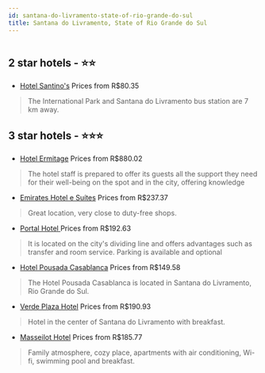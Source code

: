 ```yaml
---
id: santana-do-livramento-state-of-rio-grande-do-sul
title: Santana do Livramento, State of Rio Grande do Sul
---
```


<center><img src="https://static.hotelurbano.com/reservas/prod0/10/10137/5b2ba0e8f2407_hotel-santinos.jpg" alt="" /></center>


##  2 star hotels - ⭐️⭐️

-    [Hotel Santino's](https://us.hurb.com/hotels/santana-do-livramento/hotel-santinos-10137?cmp=18055) Prices from R$80.35
   > The International Park and Santana do Livramento bus station are 7 km away.

##  3 star hotels - ⭐️⭐️⭐️

-    [Hotel Ermitage](https://us.hurb.com/hotels/santana-do-livramento/hotelermitagecombr-site-6401?cmp=18055) Prices from R$880.02
   > The hotel staff is prepared to offer its guests all the support they need for their well-being on the spot and in the city, offering knowledge
-    [Emirates Hotel e Suítes](https://us.hurb.com/hotels/santana-do-livramento/emirates-hotel-e-suites-3068?cmp=18055) Prices from R$237.37
   > Great location, very close to duty-free shops.
-    [Portal Hotel ](https://us.hurb.com/hotels/santana-do-livramento/portal-hotel-5099?cmp=18055) Prices from R$192.63
   > It is located on the city's dividing line and offers advantages such as transfer and room service. Parking is available and optional
-    [Hotel Pousada Casablanca](https://us.hurb.com/hotels/santana-do-livramento/hotel-pousada-casablanca-18038?cmp=18055) Prices from R$149.58
   > The Hotel Pousada Casablanca is located in Santana do Livramento, Rio Grande do Sul.
-    [Verde Plaza Hotel](https://us.hurb.com/hotels/santana-do-livramento/verde-plaza-hotel-3049?cmp=18055) Prices from R$190.93
   > Hotel in the center of Santana do Livramento with breakfast.
-    [Masseilot Hotel](https://us.hurb.com/hotels/santana-do-livramento/masseilot-hotel-4874?cmp=18055) Prices from R$185.77
   > Family atmosphere, cozy place, apartments with air conditioning, Wi-fi, swimming pool and breakfast.
